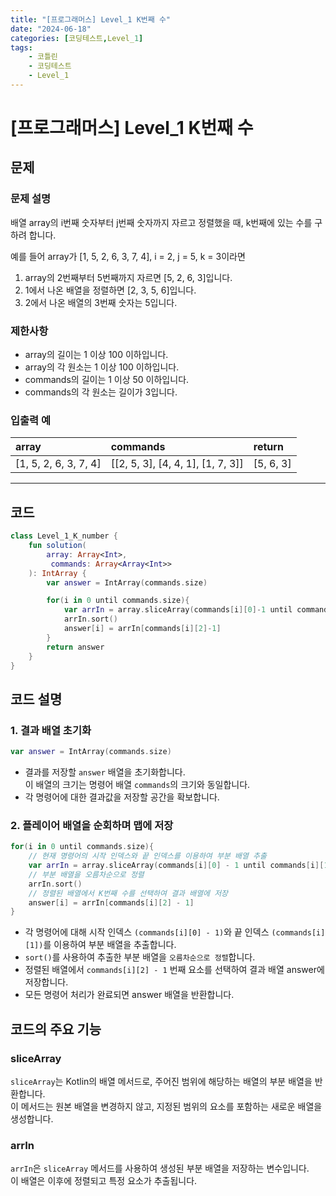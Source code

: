 ```yaml
---
title: "[프로그래머스] Level_1 K번째 수"
date: "2024-06-18"
categories: [코딩테스트,Level_1]
tags:
    - 코틀린
    - 코딩테스트
    - Level_1
---
```


# [프로그래머스] Level_1 K번째 수

## 문제 
### 문제 설명
배열 array의 i번째 숫자부터 j번째 숫자까지 자르고 정렬했을 때, k번째에 있는 수를 구하려 합니다.

예를 들어 array가 [1, 5, 2, 6, 3, 7, 4], i = 2, j = 5, k = 3이라면

1. array의 2번째부터 5번째까지 자르면 [5, 2, 6, 3]입니다.
2. 1에서 나온 배열을 정렬하면 [2, 3, 5, 6]입니다.
3. 2에서 나온 배열의 3번째 숫자는 5입니다.

### 제한사항
* array의 길이는 1 이상 100 이하입니다.
* array의 각 원소는 1 이상 100 이하입니다.
* commands의 길이는 1 이상 50 이하입니다.
* commands의 각 원소는 길이가 3입니다.


### 입출력 예
  
| array | commands | return |
|:---|:---|:---|
| [1, 5, 2, 6, 3, 7, 4] | [[2, 5, 3], [4, 4, 1], [1, 7, 3]] | [5, 6, 3] |
  
  ------------------------------------------
## 코드

```kotlin
class Level_1_K_number {
    fun solution(
        array: Array<Int>,
         commands: Array<Array<Int>>
    ): IntArray {
        var answer = IntArray(commands.size)

        for(i in 0 until commands.size){
            var arrIn = array.sliceArray(commands[i][0]-1 until commands[i][1])
            arrIn.sort()
            answer[i] = arrIn[commands[i][2]-1]
        }
        return answer
    }
}
```

## 코드 설명

### 1. 결과 배열 초기화
```kotlin
var answer = IntArray(commands.size)
```
* 결과를 저장할 `answer` 배열을 초기화합니다.   
이 배열의 크기는 명령어 배열 `commands`의 크기와 동일합니다.
* 각 명령어에 대한 결과값을 저장할 공간을 확보합니다.

### 2. 플레이어 배열을 순회하며 맵에 저장
```kotlin
for(i in 0 until commands.size){
    // 현재 명령어의 시작 인덱스와 끝 인덱스를 이용하여 부분 배열 추출
    var arrIn = array.sliceArray(commands[i][0] - 1 until commands[i][1])
    // 부분 배열을 오름차순으로 정렬
    arrIn.sort()
    // 정렬된 배열에서 K번째 수를 선택하여 결과 배열에 저장
    answer[i] = arrIn[commands[i][2] - 1]
}
```
* 각 명령어에 대해 시작 인덱스 `(commands[i][0] - 1)`와 끝 인덱스 `(commands[i][1])`를 이용하여 부분 배열을 추출합니다.
*  `sort()`를 사용하여 추출한 부분 배열을 `오름차순으로 정렬`합니다.
* 정렬된 배열에서 `commands[i][2] - 1` 번째 요소를 선택하여 결과 배열 answer에 저장합니다.
* 모든 명령어 처리가 완료되면 answer 배열을 반환합니다.

## 코드의 주요 기능
### sliceArray  
`sliceArray`는 Kotlin의 배열 메서드로, 주어진 범위에 해당하는 배열의 부분 배열을 반환합니다.  
이 메서드는 원본 배열을 변경하지 않고, 지정된 범위의 요소를 포함하는 새로운 배열을 생성합니다.

### arrIn  
`arrIn`은 `sliceArray` 메서드를 사용하여 생성된 부분 배열을 저장하는 변수입니다.  
이 배열은 이후에 정렬되고 특정 요소가 추출됩니다.
